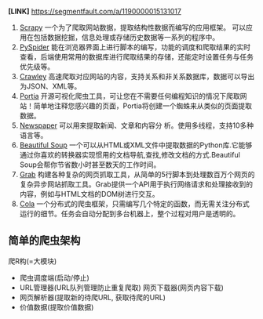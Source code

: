 **[LINK]** https://segmentfault.com/a/1190000015131017
1. [Scrapy](https://scrapy.org/)  一个为了爬取网站数据，提取结构性数据而编写的应用框架。 可以应用在包括数据挖掘，信息处理或存储历史数据等一系列的程序中。
2. [PySpider](https://github.com/binux/pyspider)  能在浏览器界面上进行脚本的编写，功能的调度和爬取结果的实时查看，后端使用常用的数据库进行爬取结果的存储，还能定时设置任务与任务优先级等。
3. [Crawley](http://project.crawley-cloud.com/)   高速爬取对应网站的内容，支持关系和非关系数据库，数据可以导出为JSON、XML等。
4. [Portia](https://github.com/scrapinghub/portia)  开源可视化爬虫工具，可让您在不需要任何编程知识的情况下爬取网站！简单地注释您感兴趣的页面，Portia将创建一个蜘蛛来从类似的页面提取数据。
5. [Newspaper](https://github.com/codelucas/newspaper)  可以用来提取新闻、文章和内容分 析。使用多线程，支持10多种语言等。
6. [Beautiful Soup](https://www.crummy.com/software/BeautifulSoup/bs4/doc/)  一个可以从HTML或XML文件中提取数据的Python库.它能够通过你喜欢的转换器实现惯用的文档导航,查找,修改文档的方式.Beautiful Soup会帮你节省数小时甚至数天的工作时间。
7. [Grab](https://docs.grablib.org/en/latest/#grab-spider-user-manual.)  构建各种复杂的网页抓取工具，从简单的5行脚本到处理数百万个网页的复杂异步网站抓取工具。Grab提供一个API用于执行网络请求和处理接收到的内容，例如与HTML文档的DOM树进行交互。
8. [Cola](https://github.com/qinxuye/cola)  一个分布式的爬虫框架，只需编写几个特定的函数，而无需关注分布式运行的细节。任务会自动分配到多台机器上，整个过程对用户是透明的。

## 简单的爬虫架构

爬R构(=大模块)

- 爬虫调度端(启动/停止)
- URL管理器(URL队列管理防止重复爬取)
  网页下载器(网页内容下载)
- 网页解析器(提取新的待爬URL, 获取待爬的URL)
- 价值数据(提取价值数据)










